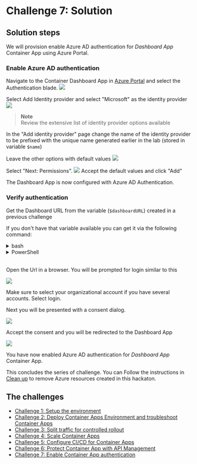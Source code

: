 # Challenge 7: Solution

## Solution steps
We will provision enable Azure AD authentication for _Dashboard App_ Container App using Azure Portal.

### Enable Azure AD authentication


Navigate to the Container Dashboard App in [Azure Portal](https://portal.azure.com) and select the Authentication blade.
![](/images/easyauth-authentication.png)

Select Add Identity provider and select "Microsoft" as the identity provider
![](/images/easyauth-identityprovider.png)

> **Note**<br>
> Review the extensive list of identity provider options available

In the "Add identity provider" page change the name of the identity provider to be prefixed with the unique name generated earlier in the lab (stored in variable `$name`)

Leave the other options with default values
![](/images/easyauth-identityprovideroptions.png)

Select "Next: Permissions".
![](/images/easyauth-permission.png)
Accept the default values and click "Add"

The Dashboard App is now configured with Azure AD Authentication.


### Verify authentication

Get the Dashboard URL from the variable (`$dashboardURL`) created in a previous challenge

If you don't have that variable available you can get it via the following command:


<details>
  <summary>bash</summary>

```bash
dashboardURL=https://dashboardapp.$(az containerapp env show -g $resourceGroup -n $containerAppEnv --query 'properties.defaultDomain' -o tsv)
echo 'Open the URL in your browser of choice:' $dashboardURL

```

  </summary>
</details>

<details>
  <summary>PowerShell</summary>

```PowerShell

$dashboardURL="https://dashboardapp$((Get-AzContainerAppManagedEnv -ResourceGroupName $resourceGroup -EnvName $containerAppEnv).Id)/"
Write-Host "Open the URL in your browser of choice: $dashboardURL"

```

  </summary>
</details>
<br>

Open the Url in a browser. You will be prompted for login similar to this

![](images/easyauth-login.png)

Make sure to select your organizational account if you have several accounts. 
Select login.

Next you will be presented with a consent dialog. 

![](images/easyauth-consent.png)

Accept the consent and you will be redirected to the Dashboard App

![](/images/easyauth-dashboardapp.png)


You have now enabled Azure AD authentication for  _Dashboard App_ Container App.

This concludes the series of challenge. You can Follow the instructions in [Clean up](cleanup.md) to remove Azure resources created in this hackaton.

## The challenges

- [Challenge 1: Setup the environment](challenge1.md)
- [Challenge 2: Deploy Container Apps Environment and troubleshoot Container Apps](challenge2.md)
- [Challenge 3: Split traffic for controlled rollout](challenge3.md)
- [Challenge 4: Scale Container Apps](challenge4.md)
- [Challenge 5: Configure CI/CD for Container Apps](challenge5.md)
- [Challenge 6: Protect Container App with API Management](challenge6.md)
- [Challenge 7: Enable Container App authentication](challenge7.md)
